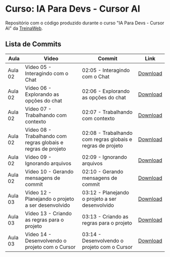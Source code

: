 # Curso: IA Para Devs - Cursor AI

Repositório com o código produzido durante o curso "IA Para Devs - Cursor AI" da [TreinaWeb](https://www.treinaweb.com.br/).

## Lista de Commits

| Aula    | Video                                                         | Commit                                                     | Link                                                                                                                           |
| ------- | ------------------------------------------------------------- | ---------------------------------------------------------- | ------------------------------------------------------------------------------------------------------------------------------ |
| Aula 02 | Vídeo 05 - Interagindo com o Chat                             | 02:05 - Interagindo com o Chat                             | [Download](https://github.com/treinaweb/treinaweb-ia-para-devs-cursor-ai/archive/1459c979e3b366c1206e147f275103ddd872b568.zip) |
| Aula 02 | Vídeo 06 - Explorando as opções do chat                       | 02:06 - Explorando as opções do chat                       | [Download](https://github.com/treinaweb/treinaweb-ia-para-devs-cursor-ai/archive/d40a2f6a70070f09459296786da67498c2889895.zip) |
| Aula 02 | Vídeo 07 - Trabalhando com contexto                           | 02:07 - Trabalhando com contexto                           | [Download](https://github.com/treinaweb/treinaweb-ia-para-devs-cursor-ai/archive/dfdf5559bf17b9bcf6f4d8e3d61d926eb3200ccb.zip) |
| Aula 02 | Vídeo 08 - Trabalhando com regras globais e regras de projeto | 02:08 - Trabalhando com regras globais e regras de projeto | [Download](https://github.com/treinaweb/treinaweb-ia-para-devs-cursor-ai/archive/7e3d5d153775fddb08dddd58e7add3b1d08afd0c.zip) |
| Aula 02 | Vídeo 09 - Ignorando arquivos                                 | 02:09 - Ignorando arquivos                                 | [Download](https://github.com/treinaweb/treinaweb-ia-para-devs-cursor-ai/archive/9cf818e735a24e7ed064b9e3893b3b29a7917a37.zip) |
| Aula 02 | Vídeo 10 - Gerando mensagens de commit                        | 02:10 - Gerando mensagens de commit                        | [Download](https://github.com/treinaweb/treinaweb-ia-para-devs-cursor-ai/archive/3fab8731a040ba134027a83bc71e9f44f91b1330.zip) |
| Aula 03 | Vídeo 12 - Planejando o projeto a ser desenvolvido            | 03:12 - Planejando o projeto a ser desenvolvido            | [Download](https://github.com/treinaweb/treinaweb-ia-para-devs-cursor-ai/archive/c3b27fc3321d977aee3f58e40c123406650ec441.zip) |
| Aula 03 | Vídeo 13 - Criando as regras para o projeto                   | 03:13 - Criando as regras para o projeto                   | [Download](https://github.com/treinaweb/treinaweb-ia-para-devs-cursor-ai/archive/d8f979e04a55d2c8fd4a40e7bf57e05dc6e02d4e.zip) |
| Aula 03 | Vídeo 14 - Desenvolvendo o projeto com o Cursor               | 03:14 - Desenvolvendo o projeto com o Cursor               | [Download](https://github.com/treinaweb/treinaweb-ia-para-devs-cursor-ai/archive/495691fb94e6073a3f96134e5219abc456a93342.zip) |
